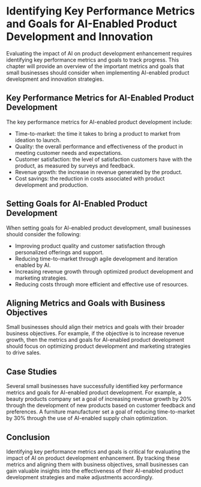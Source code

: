 Identifying Key Performance Metrics and Goals for AI-Enabled Product Development and Innovation
==========================================================================================================================================================================

Evaluating the impact of AI on product development enhancement requires identifying key performance metrics and goals to track progress. This chapter will provide an overview of the important metrics and goals that small businesses should consider when implementing AI-enabled product development and innovation strategies.

Key Performance Metrics for AI-Enabled Product Development
----------------------------------------------------------

The key performance metrics for AI-enabled product development include:

* Time-to-market: the time it takes to bring a product to market from ideation to launch.
* Quality: the overall performance and effectiveness of the product in meeting customer needs and expectations.
* Customer satisfaction: the level of satisfaction customers have with the product, as measured by surveys and feedback.
* Revenue growth: the increase in revenue generated by the product.
* Cost savings: the reduction in costs associated with product development and production.

Setting Goals for AI-Enabled Product Development
------------------------------------------------

When setting goals for AI-enabled product development, small businesses should consider the following:

* Improving product quality and customer satisfaction through personalized offerings and support.
* Reducing time-to-market through agile development and iteration enabled by AI.
* Increasing revenue growth through optimized product development and marketing strategies.
* Reducing costs through more efficient and effective use of resources.

Aligning Metrics and Goals with Business Objectives
---------------------------------------------------

Small businesses should align their metrics and goals with their broader business objectives. For example, if the objective is to increase revenue growth, then the metrics and goals for AI-enabled product development should focus on optimizing product development and marketing strategies to drive sales.

Case Studies
------------

Several small businesses have successfully identified key performance metrics and goals for AI-enabled product development. For example, a beauty products company set a goal of increasing revenue growth by 20% through the development of new products based on customer feedback and preferences. A furniture manufacturer set a goal of reducing time-to-market by 30% through the use of AI-enabled supply chain optimization.

Conclusion
----------

Identifying key performance metrics and goals is critical for evaluating the impact of AI on product development enhancement. By tracking these metrics and aligning them with business objectives, small businesses can gain valuable insights into the effectiveness of their AI-enabled product development strategies and make adjustments accordingly.
